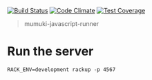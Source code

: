 [![Build Status](https://travis-ci.org/mumuki/mumuki-javascript-runner.svg?branch=master)](https://travis-ci.org/mumuki/mumuki-javascript-runner)
[![Code Climate](https://codeclimate.com/github/mumuki/mumuki-javascript-runner/badges/gpa.svg)](https://codeclimate.com/github/mumuki/mumuki-javascript-runner)
[![Test Coverage](https://codeclimate.com/github/mumuki/mumuki-javascript-runner/badges/coverage.svg)](https://codeclimate.com/github/mumuki/mumuki-javascript-runner)


> mumuki-javascript-runner

# Run the server

```
RACK_ENV=development rackup -p 4567
```



